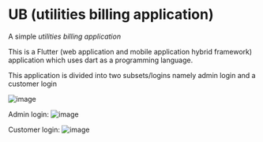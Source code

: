 # UB (utilities billing application)
 A simple *utilities billing application*
 
This is a Flutter (web application and mobile application hybrid framework) application which uses dart as a programming language.

This application is divided into two subsets/logins namely admin login and a customer login

![image](https://user-images.githubusercontent.com/76405542/231627362-f374e106-a097-4d61-9d6b-b1171b9a12d1.png)








Admin login:
![image](https://user-images.githubusercontent.com/76405542/231632614-cb883be9-abe0-4c2b-afb3-a72fa0b9b702.png)






Customer login:
![image](https://user-images.githubusercontent.com/76405542/231632748-088d55e3-65a7-4691-a6bd-fbbdb72e9127.png)
